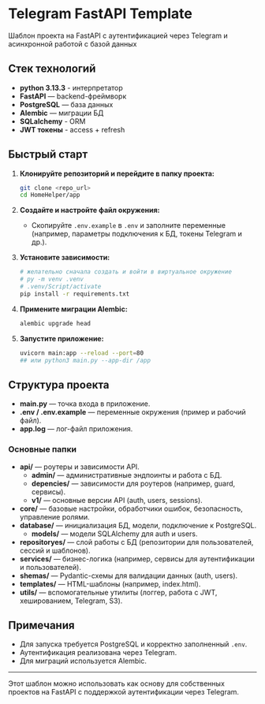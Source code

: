 # Telegram FastAPI Template

Шаблон проекта на FastAPI с аутентификацией через Telegram и асинхронной работой с базой данных

## Стек технологий

- **python 3.13.3** - интерпретатор
- **FastAPI** — backend-фреймворк
- **PostgreSQL** — база данных
- **Alembic** — миграции БД
- **SQLalchemy** - ORM
- **JWT токены** - access + refresh


## Быстрый старт

1. **Клонируйте репозиторий и перейдите в папку проекта:**
    ```bash
    git clone <repo_url>
    cd HomeHelper/app
    ```

2. **Создайте и настройте файл окружения:**
    - Скопируйте `.env.example` в `.env` и заполните переменные (например, параметры подключения к БД, токены Telegram и др.).

3. **Установите зависимости:**
    ```bash
    # желательно сначала создать и войти в виртуальное окружение
    # py -m venv .venv
    # .venv/Script/activate
    pip install -r requirements.txt
    ```

4. **Примените миграции Alembic:**
    ```bash
    alembic upgrade head
    ```

5. **Запустите приложение:**
    ```bash
    uvicorn main:app --reload --port=80
    ## или python3 main.py --app-dir /app
    ```

## Структура проекта

- **main.py** — точка входа в приложение.
- **.env / .env.example** — переменные окружения (пример и рабочий файл).
- **app.log** — лог-файл приложения.

### Основные папки

- **api/** — роутеры и зависимости API.
  - **admin/** — административные эндпоинты и работа с БД.
  - **depencies/** — зависимости для роутеров (например, guard, сервисы).
  - **v1/** — основные версии API (auth, users, sessions).
- **core/** — базовые настройки, обработчики ошибок, безопасность, управление ролями.
- **database/** — инициализация БД, модели, подключение к PostgreSQL.
  - **models/** — модели SQLAlchemy для auth и users.
- **repositoryes/** — слой работы с БД (репозитории для пользователей, сессий и шаблонов).
- **services/** — бизнес-логика (например, сервисы для аутентификации и пользователей).
- **shemas/** — Pydantic-схемы для валидации данных (auth, users).
- **templates/** — HTML-шаблоны (например, index.html).
- **utils/** — вспомогательные утилиты (логгер, работа с JWT, хешированием, Telegram, S3).

## Примечания

- Для запуска требуется PostgreSQL и корректно заполненный `.env`.
- Аутентификация реализована через Telegram.
- Для миграций используется Alembic.

---
Этот шаблон можно использовать как основу для собственных проектов на FastAPI с поддержкой аутентификации через Telegram.